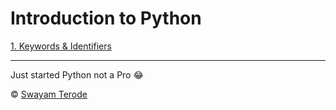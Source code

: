 # Introduction to Python
[1. Keywords & Identifiers](https://github.com/swayamterode/Codes/blob/main/Python/1.%20Python%20Introduction/1.keyword_Identifiers.ipynb)

----
Just started Python not a Pro 😂


© [Swayam Terode](https://www.instagram.com/swayamterode/)
